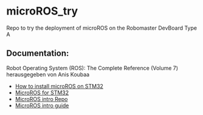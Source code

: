 # microROS_try
Repo to try the deployment of microROS on the Robomaster DevBoard Type A

## Documentation:

Robot Operating System (ROS): The Complete Reference (Volume 7)
herausgegeben von Anis Koubaa

* [How to install microROS on STM32](https://www.youtube.com/watch?v=xbWaHARjSmk)
* [MicroROS for STM32](https://github.com/micro-ROS/micro_ros_stm32cubemx_utils)
* [MicroROS intro Repo](https://github.com/micro-ROS/micro_ros_setup#building)
* [MicroROS intro guide](https://micro.ros.org/docs/tutorials/core/first_application_linux/)
